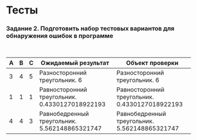 # Тесты


### Задание 2. Подготовить набор тестовых вариантов для обнаружения ошибок в программе
<br>

| A | B | C | Ожидаемый результат                            | Объект проверки                                 |
| - | - | - | ----------------------------------------------- | ----------------------------------------------- |
| 3 | 4 | 5 | Разносторонний треугольник. 6                   | Разносторонний треугольник. 6                   |
| 1 | 1 | 1 | Равносторонний треугольник.  0.4330127018922193 | Равносторонний треугольник.  0.4330127018922193 |
| 4 | 4 | 3 | Равнобедренный треугольник. 5.562148865321747   | Равнобедренный треугольник. 5.562148865321747   |